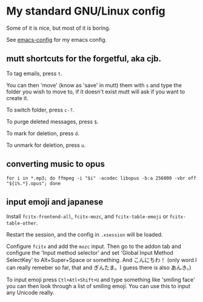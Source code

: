 # My standard GNU/Linux config

Some of it is nice, but most of it is boring.

See [emacs-config](https://git.sr.ht/~cjb/emacs-config) for my emacs config.

## mutt shortcuts for the forgetful, aka cjb.

To tag emails, press `t`.

You can then 'move' (know as 'save' in mutt) them with `s` and type
the folder you wish to move to, if it doesn't exist mutt will ask if
you want to create it.

To switch folder, press `c-?`.

To purge deleted messages, press `$`.

To mark for deletion, press `d`.

To unmark for deletion, press `u`.

## converting music to opus

```
for i in *.mp3; do ffmpeg -i "$i" -acodec libopus -b:a 256000 -vbr off "${i%.*}.opus"; done
```

## input emoji and japanese

Install `fcitx-frontend-all`, `fcitx-mozc`, and `fcitx-table-emoji` or
`fcitx-table-other`.

Restart the session, and the config in `.xsession` will be loaded.

Configure `fcitx` and add the `mozc` input. Then go to the addon tab
and configure the 'Input method selector' and set 'Global Input Method
SelectKey' to Alt+Super+Space or something. And こんにちわ！ (only
word I can really remeber so far, that and ぎんたま。I guess there is
also あんき。)

To input emoji press `Ctl+Atl+Shift+U` and type something like
'smiling face' you can then look through a list of smiling emoji. You
can use this to input any Unicode really.
